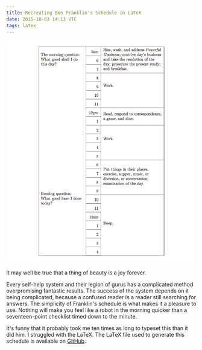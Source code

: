 ```yaml
---
title: Recreating Ben Franklin's Schedule in LaTeX
date: 2015-10-03 14:13 UTC
tags: latex
---
```


![My schedule](2015-10-03-recreating-ben-franklin-s-schedule-in-latex/daily-schedule.png)

It may well be true that a thing of beauty is a joy forever.

Every self-help system and their legion of gurus has a complicated method overpromising fantastic results.  The success of the system depends on it being complicated, because a confused reader is a reader still searching for answers.  The simplicity of Franklin's schedule is what makes it a pleasure to use.  Nothing will make you feel like a robot in the morning quicker than a seventeen-point checklist timed down to the minute.

It's funny that it probably took me ten times as long to typeset this than it did him.  I struggled with the LaTeX.  The LaTeX file used to generate this schedule is available on [GitHub](https://github.com/spicybits/daily-schedule).
